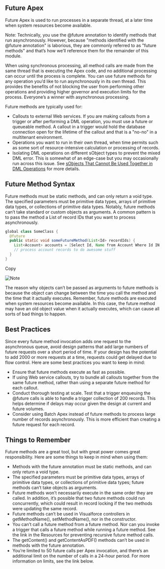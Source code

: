 ## Future Apex

Future Apex is used to run processes in a separate thread, at a later time when system resources become available.

Note: Technically, you use the @future annotation to identify methods that run asynchronously. However, because "methods identified with the @future annotation" is laborious, they are commonly referred to as "future methods" and that’s how we’ll reference them for the remainder of this module.

When using synchronous processing, all method calls are made from the same thread that is executing the Apex code, and no additional processing can occur until the process is complete. You can use future methods for any operation you’d like to run asynchronously in its own thread. This provides the benefits of not blocking the user from performing other operations and providing higher governor and execution limits for the process. Everyone’s a winner with asynchronous processing.

Future methods are typically used for:

-   Callouts to external Web services. If you are making callouts from a trigger or after performing a DML operation, you must use a future or queueable method. A callout in a trigger would hold the database connection open for the lifetime of the callout and that is a "no-no" in a multitenant environment.
-   Operations you want to run in their own thread, when time permits such as some sort of resource-intensive calculation or processing of records.
-   Isolating DML operations on different sObject types to prevent the mixed DML error. This is somewhat of an edge-case but you may occasionally run across this issue. See [sObjects That Cannot Be Used Together in DML Operations](https://developer.salesforce.com/docs/atlas.en-us.224.0.apexcode.meta/apexcode/apex_dml_non_mix_sobjects.htm) for more details.

## Future Method Syntax

Future methods must be static methods, and can only return a void type. The specified parameters must be primitive data types, arrays of primitive data types, or collections of primitive data types. Notably, future methods can’t take standard or custom objects as arguments. A common pattern is to pass the method a List of record IDs that you want to process asynchronously.

```java
global class SomeClass {
  @future
  public static void someFutureMethod(List<Id> recordIds) {
    List<Account> accounts = [Select Id, Name from Account Where Id IN :recordIds];
    // process account records to do awesome stuff
  }
}
```

Copy

![Note](https://res.cloudinary.com/hy4kyit2a/image/upload/doc/trailhead/en-usb473bb5ea1b7e61dfb07e6a7e547de6b.gif)

The reason why objects can’t be passed as arguments to future methods is because the object can change between the time you call the method and the time that it actually executes. Remember, future methods are executed when system resources become available. In this case, the future method may have an old object value when it actually executes, which can cause all sorts of bad things to happen.


## Best Practices

Since every future method invocation adds one request to the asynchronous queue, avoid design patterns that add large numbers of future requests over a short period of time. If your design has the potential to add 2000 or more requests at a time, requests could get delayed due to flow control. Here are some best practices you want to keep in mind:

-   Ensure that future methods execute as fast as possible.
-   If using Web service callouts, try to bundle all callouts together from the same future method, rather than using a separate future method for each callout.
-   Conduct thorough testing at scale. Test that a trigger enqueuing the @future calls is able to handle a trigger collection of 200 records. This helps determine if delays may occur given the design at current and future volumes.
-   Consider using Batch Apex instead of future methods to process large number of records asynchronously. This is more efficient than creating a future request for each record.

## Things to Remember

Future methods are a great tool, but with great power comes great responsibility. Here are some things to keep in mind when using them:

-   Methods with the future annotation must be static methods, and can only return a void type.
-   The specified parameters must be primitive data types, arrays of primitive data types, or collections of primitive data types; future methods can’t take objects as arguments.
-   Future methods won’t necessarily execute in the same order they are called. In addition, it’s possible that two future methods could run concurrently, which could result in record locking if the two methods were updating the same record.
-   Future methods can’t be used in Visualforce controllers in getMethodName(), setMethodName(), nor in the constructor.
-   You can’t call a future method from a future method. Nor can you invoke a trigger that calls a future method while running a future method. See the link in the Resources for preventing recursive future method calls.
-   The getContent() and getContentAsPDF() methods can’t be used in methods with the future annotation.
-   You’re limited to 50 future calls per Apex invocation, and there’s an additional limit on the number of calls in a 24-hour period. For more information on limits, see the link below.